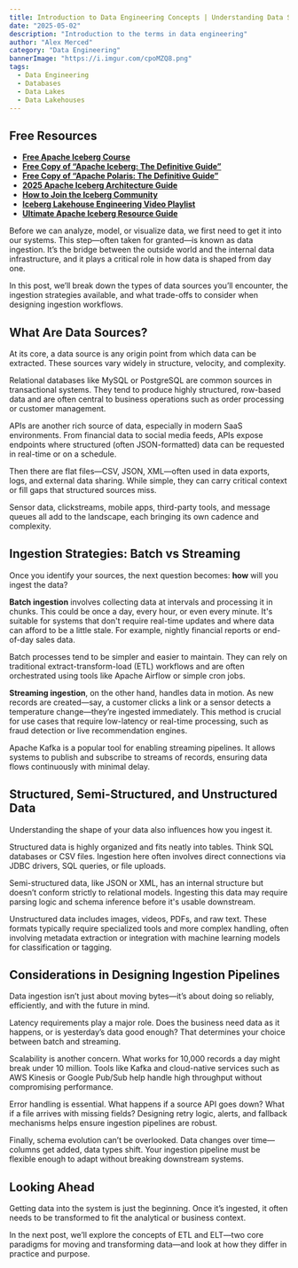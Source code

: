 ```yaml
---
title: Introduction to Data Engineering Concepts | Understanding Data Sources and Ingestion
date: "2025-05-02"
description: "Introduction to the terms in data engineering"
author: "Alex Merced"
category: "Data Engineering"
bannerImage: "https://i.imgur.com/cpoMZQ8.png"
tags:
  - Data Engineering
  - Databases
  - Data Lakes
  - Data Lakehouses
---
```


## Free Resources  
- **[Free Apache Iceberg Course](https://hello.dremio.com/webcast-an-apache-iceberg-lakehouse-crash-course-reg.html?utm_source=ev_external_blog&utm_medium=influencer&utm_campaign=intro_to_de&utm_content=alexmerced&utm_term=external_blog)**  
- **[Free Copy of “Apache Iceberg: The Definitive Guide”](https://hello.dremio.com/wp-apache-iceberg-the-definitive-guide-reg.html?utm_source=ev_external_blog&utm_medium=influencer&utm_campaign=intro_to_de&utm_content=alexmerced&utm_term=external_blog)**  
- **[Free Copy of “Apache Polaris: The Definitive Guide”](https://hello.dremio.com/wp-apache-polaris-guide-reg.html?utm_source=ev_external_blog&utm_medium=influencer&utm_campaign=intro_to_de&utm_content=alexmerced&utm_term=external_blog)**  
- **[2025 Apache Iceberg Architecture Guide](https://medium.com/data-engineering-with-dremio/2025-guide-to-architecting-an-iceberg-lakehouse-9b19ed42c9de)**  
- **[How to Join the Iceberg Community](https://medium.alexmerced.blog/guide-to-finding-apache-iceberg-events-near-you-and-being-part-of-the-greater-iceberg-community-0c38ae785ddb)**  
- **[Iceberg Lakehouse Engineering Video Playlist](https://youtube.com/playlist?list=PLsLAVBjQJO0p0Yq1fLkoHvt2lEJj5pcYe&si=WTSnqjXZv6Glkc3y)**  
- **[Ultimate Apache Iceberg Resource Guide](https://medium.com/data-engineering-with-dremio/ultimate-directory-of-apache-iceberg-resources-e3e02efac62e)** 

Before we can analyze, model, or visualize data, we first need to get it into our systems. This step—often taken for granted—is known as data ingestion. It’s the bridge between the outside world and the internal data infrastructure, and it plays a critical role in how data is shaped from day one.

In this post, we’ll break down the types of data sources you’ll encounter, the ingestion strategies available, and what trade-offs to consider when designing ingestion workflows.

## What Are Data Sources?

At its core, a data source is any origin point from which data can be extracted. These sources vary widely in structure, velocity, and complexity.

Relational databases like MySQL or PostgreSQL are common sources in transactional systems. They tend to produce highly structured, row-based data and are often central to business operations such as order processing or customer management.

APIs are another rich source of data, especially in modern SaaS environments. From financial data to social media feeds, APIs expose endpoints where structured (often JSON-formatted) data can be requested in real-time or on a schedule.

Then there are flat files—CSV, JSON, XML—often used in data exports, logs, and external data sharing. While simple, they can carry critical context or fill gaps that structured sources miss.

Sensor data, clickstreams, mobile apps, third-party tools, and message queues all add to the landscape, each bringing its own cadence and complexity.

## Ingestion Strategies: Batch vs Streaming

Once you identify your sources, the next question becomes: **how** will you ingest the data?

**Batch ingestion** involves collecting data at intervals and processing it in chunks. This could be once a day, every hour, or even every minute. It's suitable for systems that don't require real-time updates and where data can afford to be a little stale. For example, nightly financial reports or end-of-day sales data.

Batch processes tend to be simpler and easier to maintain. They can rely on traditional extract-transform-load (ETL) workflows and are often orchestrated using tools like Apache Airflow or simple cron jobs.

**Streaming ingestion**, on the other hand, handles data in motion. As new records are created—say, a customer clicks a link or a sensor detects a temperature change—they’re ingested immediately. This method is crucial for use cases that require low-latency or real-time processing, such as fraud detection or live recommendation engines.

Apache Kafka is a popular tool for enabling streaming pipelines. It allows systems to publish and subscribe to streams of records, ensuring data flows continuously with minimal delay.

## Structured, Semi-Structured, and Unstructured Data

Understanding the shape of your data also influences how you ingest it.

Structured data is highly organized and fits neatly into tables. Think SQL databases or CSV files. Ingestion here often involves direct connections via JDBC drivers, SQL queries, or file uploads.

Semi-structured data, like JSON or XML, has an internal structure but doesn’t conform strictly to relational models. Ingesting this data may require parsing logic and schema inference before it's usable downstream.

Unstructured data includes images, videos, PDFs, and raw text. These formats typically require specialized tools and more complex handling, often involving metadata extraction or integration with machine learning models for classification or tagging.

## Considerations in Designing Ingestion Pipelines

Data ingestion isn’t just about moving bytes—it’s about doing so reliably, efficiently, and with the future in mind.

Latency requirements play a major role. Does the business need data as it happens, or is yesterday’s data good enough? That determines your choice between batch and streaming.

Scalability is another concern. What works for 10,000 records a day might break under 10 million. Tools like Kafka and cloud-native services such as AWS Kinesis or Google Pub/Sub help handle high throughput without compromising performance.

Error handling is essential. What happens if a source API goes down? What if a file arrives with missing fields? Designing retry logic, alerts, and fallback mechanisms helps ensure ingestion pipelines are robust.

Finally, schema evolution can’t be overlooked. Data changes over time—columns get added, data types shift. Your ingestion pipeline must be flexible enough to adapt without breaking downstream systems.

## Looking Ahead

Getting data into the system is just the beginning. Once it’s ingested, it often needs to be transformed to fit the analytical or business context.

In the next post, we’ll explore the concepts of ETL and ELT—two core paradigms for moving and transforming data—and look at how they differ in practice and purpose.
